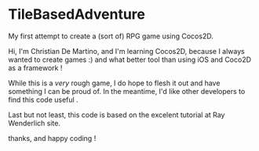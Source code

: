 TileBasedAdventure
==================

My first attempt to create a (sort of) RPG game using Cocos2D.

Hi, I'm Christian De Martino, and I'm learning Cocos2D, because I always wanted to create games :) and what better tool
than using iOS and Coco2D as a framework !

While this is a *very* rough game, I do hope to flesh it out and have something I can be proud of. In the meantime, I'd
like other developers to find this code useful . 

Last but not least, this code is based on the excelent tutorial at Ray Wenderlich site.

thanks, and happy coding !
